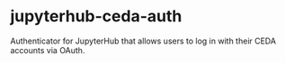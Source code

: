 jupyterhub-ceda-auth
====================

Authenticator for JupyterHub that allows users to log in with their CEDA accounts
via OAuth.
